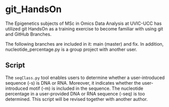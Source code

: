 # **git_HandsOn**

The Epigenetics subjects of MSc in Omics Data Analysis at UVIC-UCC has utilized git HandsOn as a training exercise to become familiar with using git and GitHub Branches.

The following branches are included in it: main (master) and fix. In addition, nucleotide_percentage.py is a group project with another user.

## **Script**

The `seqClass.py` tool enables users to determine whether a user-introduced sequence (-s) is DNA or RNA. Moreover, it indicates whether the user-introduced motif (-m) is included in the sequence. The nucleotide percentage in a user-provided DNA or RNA sequence (-seq) is too determined. This script will be revised together with another author.
